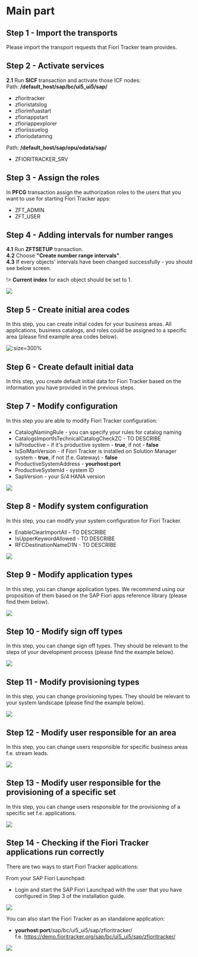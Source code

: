 # Main part

## Step 1 - Import the transports

Please import the transport requests that Fiori Tracker team provides.

## Step 2 - Activate services

**2.1** Run **SICF** transaction and activate those ICF nodes:<br/>
Path: **/default_host/sap/bc/ui5_ui5/sap/**
- zfioritracker
- zfioristatslog
- zfiorimfuastart
- zfioriappstart
- zfioriappexplorer
- zfioriissuelog
- zfioriodatamng<br/>

Path: **/default_host/sap/opu/odata/sap/**
- ZFIORITRACKER_SRV

## Step 3 - Assign the roles

In **PFCG** transaction assign the authorization roles to the users that you want to use for starting Fiori Tracker apps:
- ZFT_ADMIN
- ZFT_USER

## Step 4 - Adding intervals for number ranges

**4.1** Run **ZFTSETUP** transaction.<br />
**4.2** Choose **"Create number range intervals"**.<br />
**4.3** If every objects' intervals have been changed successfully - you should see below screen.<br />

!> **Current index** for each object should be set to 1.

![](../res/guide_intervals.png)

## Step 5 - Create initial area codes

In this step, you can create initial codes for your business areas. All applications, business catalogs, and roles could be assigned to a specific area (please find example area codes below).

![](../res/guide_area_codes.jpg ':size=300%')

## Step 6 - Create default initial data

In this step, you create default initial data for Fiori Tracker based on the information you have provided in the previous steps.

## Step 7 - Modify configuration

In this step you are able to modify Fiori Tracker configuration:
- CatalogNamingRule - you can specify your rules for catalog naming
- CatalogsImportIsTechnicalCatalogCheckZC - TO DESCRIBE
- IsProductive - if it's productive system - **true**, if not - **false**
- IsSolManVersion - if Fiori Tracker is installed on Solution Manager system - **true**, if not (f.e. Gateway) - **false**
- ProductiveSystemAddress - **yourhost:port**
- ProductiveSystemId - system ID
- SapVersion - your S/4 HANA version

![](../res/config.png)

## Step 8 - Modify system configuration

In this step, you can modify your system configuration for Fiori Tracker.
- EnableClearImportAll - TO DESCRIBE
- IsUpperKeywordAllowed - TO DESCRIBE
- RFCDestinationNameD1N - TO DESCRIBE



![](../res/sys_config.png)

## Step 9 - Modify application types

In this step, you can change application types. We recommend using our proposition of them based on the SAP Fiori apps reference library (please find them below).

![](../res/app_types.png)

## Step 10 - Modify sign off types

In this step, you can change sign off types. They should be relevant to the steps of your development process (please find the example below).

![](../res/sign_off_types.png)

## Step 11 - Modify provisioning types

In this step, you can change provisioning types. They should be relevant to your system landscape (please find the example below).

![](../res/provisioning_types.png)

## Step 12 - Modify user responsible for an area

In this step, you can change users responsible for specific business areas f.e. stream leads.

![](../res/user_to_area.png)

## Step 13 - Modify user responsible for the provisioning of a specific set

In this step, you can change users responsible for the provisioning of a specific set f.e. applications.

![](../res/user_to_type.png)

## Step 14 - Checking if the Fiori Tracker applications run correctly

There are two ways to start Fiori Tracker applications:

From your SAP Fiori Launchpad:
- Login and start the SAP Fiori Launchpad with the user that you have configured in Step 3 of the installation guide.

![](../res/ft_flp.png)

You can also start the Fiori Tracker as an standalone application:
- **yourhost:port**/sap/bc/ui5_ui5/sap/zfioritracker/</br>
f.e. https://demo.fioritracker.org/sap/bc/ui5_ui5/sap/zfioritracker/

![](../res/ft_standalone.png)
